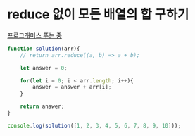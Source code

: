 # reduce 없이 모든 배열의 합 구하기

[프로그래머스 푸는 중](https://github.com/ppotatoG/TIL/tree/master/programmers/82612)

```js
function solution(arr){
    // return arr.reduce((a, b) => a + b);

    let answer = 0;

    for(let i = 0; i < arr.length; i++){
        answer = answer + arr[i];
    }

    return answer;
}

console.log(solution([1, 2, 3, 4, 5, 6, 7, 8, 9, 10]));
```
